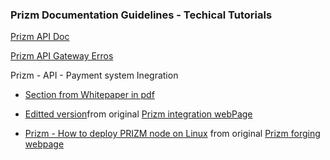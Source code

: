 ### Prizm Documentation Guidelines - Techical Tutorials

[Prizm API Doc](http://blockchain.prizm.space/api-doc/PRIZM_API.html)

[Prizm API Gateway Erros](./Prizm_API___PrizmAPIServlet_Errors.pdf)

Prizm - API - Payment system Inegration
- [Section from Whitepaper in pdf](./Prizm_API___Payment_system_Inegration__from_whitepaper_prizm_wp_ru__045__056__Integration.pdf)
- [Editted version](./Prizm_API___Payment_system_Inegration.md)from original [Prizm integration webPage](https://pzm.space/en/pzm-integration)

- [Prizm - How to deploy PRIZM node on Linux](./Prizm_How_to_deploy_PRIZM_node_on_Linux.md)
from original [Prizm forging webpage](https://pzm.space/en/prizm-forging)
